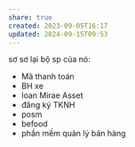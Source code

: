 ```yaml
---
share: true
created: 2023-09-05T16:17
updated: 2024-09-15T09:53
---
```

sơ sơ lại bộ sp của nó:
- Mã thanh toán
- BH xe
- loan Mirae Asset
- đăng ký TKNH
- posm
- befood
- phần mềm quản lý bán hàng
